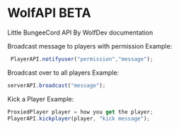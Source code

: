 # WolfAPI BETA
Little BungeeCord API By WolfDev 
documentation

Broadcast message to players with permission
Example:
```javascript
 PlayerAPI.notifyuser("permission","message");
```
Broadcast over to all players
Example:
```javascript
serverAPI.broadcast("message");
```
Kick a Player
Example:
```javascript
ProxiedPlayer player = how you get the player;
PlayerAPI.kickplayer(player, "kick message");
```
